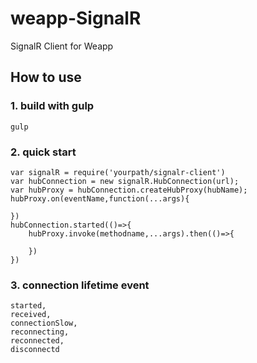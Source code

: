 # weapp-SignalR
SignalR Client for Weapp
## How to use
### 1. build with gulp
    gulp
### 2. quick start  
    var signalR = require('yourpath/signalr-client')
    var hubConnection = new signalR.HubConnection(url);
    var hubProxy = hubConnection.createHubProxy(hubName);
    hubProxy.on(eventName,function(...args){

    })
    hubConnection.started(()=>{
        hubProxy.invoke(methodname,...args).then(()=>{

        })
    })  

### 3. connection lifetime event
    started,
    received,
    connectionSlow,
    reconnecting,
    reconnected,
    disconnectd


